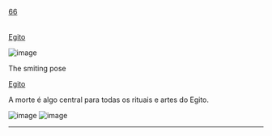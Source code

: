 [66](https://github.com/guilhermeprokisch/ideias/issues/66) 
###### 

[ Egito ](-Egito-)

![image](https://user-images.githubusercontent.com/12011070/94207887-f829d380-fe9e-11ea-88e3-c7629b45800f.png)

The smiting pose



[Egito](Egito)

A morte é algo central para todas os rituais e artes do Egito.


![image](https://user-images.githubusercontent.com/12011070/94209058-b9e1e380-fea1-11ea-91a6-682ff0ccff87.png)
![image](https://user-images.githubusercontent.com/12011070/94209059-b9e1e380-fea1-11ea-8029-fb8930523ae1.png)

-------------------------------------------------------------------------------


